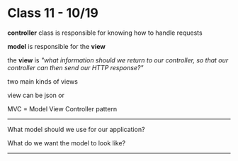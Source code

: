 # Class 11 - 10/19

**controller** class is responsible for knowing how to handle requests

**model** is responsible for the **view**

the **view** is *"what information should we return to our controller, so that our controller can then send our HTTP response?"*

two main kinds of views

view can be json
or

MVC = Model View Controller pattern

---

What model should we use for our application?

What do we want the model to look like?

---
